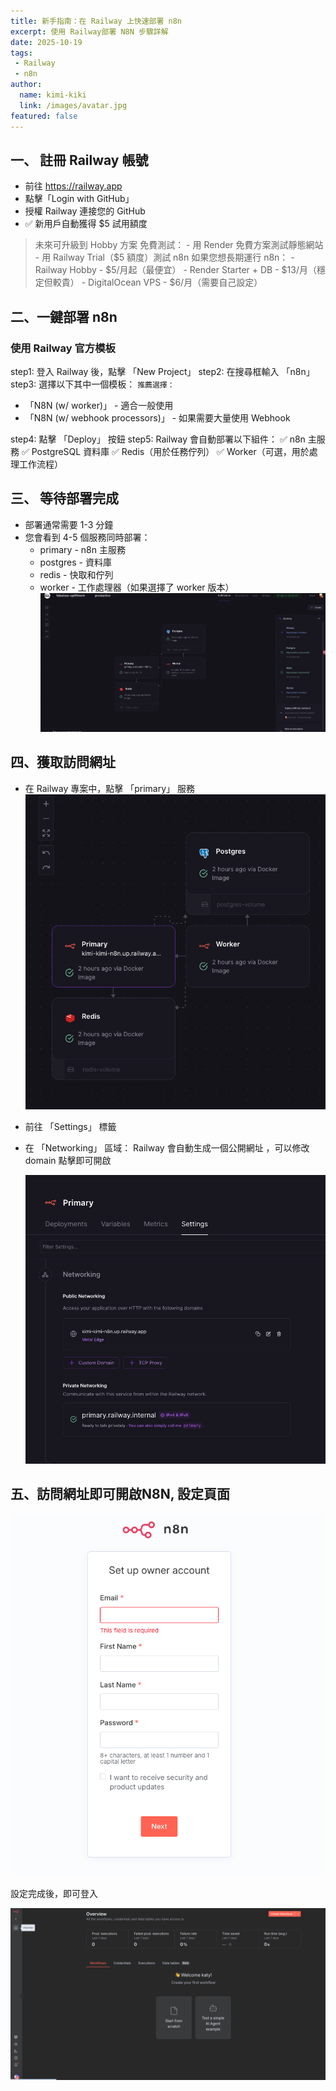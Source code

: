 ```yaml
---
title: 新手指南：在 Railway 上快速部署 n8n
excerpt: 使用 Railway部署 N8N 步驟詳解
date: 2025-10-19
tags: 
 - Railway
 - n8n
author: 
  name: kimi-kiki
  link: /images/avatar.jpg
featured: false
---
```


## 一、 註冊 Railway 帳號

- 前往 https://railway.app
- 點擊「Login with GitHub」
- 授權 Railway 連接您的 GitHub
- ✅ 新用戶自動獲得 $5 試用額度

> 未來可升級到 Hobby 方案
> 免費測試：
    - 用 Render 免費方案測試靜態網站
    - 用 Railway Trial（$5 額度）測試 n8n
如果您想長期運行 n8n：
    - Railway Hobby - $5/月起（最便宜）
    - Render Starter + DB - $13/月（穩定但較貴）
    - DigitalOcean VPS - $6/月（需要自己設定）

## 二、一鍵部署 n8n
### 使用 Railway 官方模板

step1:  登入 Railway 後，點擊 「New Project」
step2: 在搜尋框輸入 「n8n」
step3: 選擇以下其中一個模板：
`推薦選擇：`

- 「N8N (w/ worker)」 - 適合一般使用
- 「N8N (w/ webhook processors)」 - 如果需要大量使用 Webhook


step4: 點擊 「Deploy」 按鈕
step5: Railway 會自動部署以下組件：
✅ n8n 主服務
✅ PostgreSQL 資料庫
✅ Redis（用於任務佇列）
✅ Worker（可選，用於處理工作流程）

## 三、 等待部署完成
- 部署通常需要 1-3 分鐘
- 您會看到 4-5 個服務同時部署：
   *  primary - n8n 主服務
   *  postgres - 資料庫
   *  redis - 快取和佇列
   *  worker - 工作處理器（如果選擇了 worker 版本）
   ![alt txt](/public/images/20251019-174209.png)

## 四、獲取訪問網址
- 在 Railway 專案中，點擊 「primary」 服務
  ![alt txt](/public/images/20251019-175013.png)
- 前往 「Settings」 標籤
- 在 「Networking」 區域：
    Railway 會自動生成一個公開網址 ，可以修改domain
    點擊即可開啟

    ![alt txt](/public/images/20251019-174938.png)

## 五、訪問網址即可開啟N8N, 設定頁面
![alt txt](/public/images/20251019-174815.png)

設定完成後，即可登入

![alt txt](/public/images/20251019-175902.png)